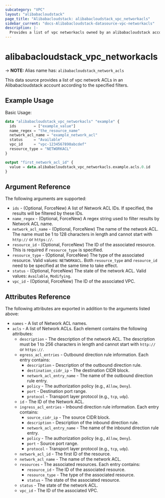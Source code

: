 ```yaml
---
subcategory: "VPC"
layout: "alibabacloudstack"
page_title: "Alibabacloudstack: alibabacloudstack_vpc_networkacls"
sidebar_current: "docs-Alibabacloudstack-datasource-vpc-networkacls"
description: |- 
  Provides a list of vpc networkacls owned by an alibabacloudstack account.
---
```


# alibabacloudstack_vpc_networkacls
-> **NOTE:** Alias name has: `alibabacloudstack_network_acls`

This data source provides a list of vpc network ACLs in an Alibabacloudstack account according to the specified filters.

## Example Usage

Basic Usage:

```terraform
data "alibabacloudstack_vpc_networkacls" "example" {
  ids        = ["example_value"]
  name_regex = "the_resource_name"
  network_acl_name = "example_network_acl"
  status     = "Available"
  vpc_id     = "vpc-1234567890abcdef"
  resource_type = "NETWORKACL"
}

output "first_network_acl_id" {
  value = data.alibabacloudstack_vpc_networkacls.example.acls.0.id
}
```

## Argument Reference

The following arguments are supported:

* `ids` - (Optional, ForceNew) A list of Network ACL IDs. If specified, the results will be filtered by these IDs.
* `name_regex` - (Optional, ForceNew) A regex string used to filter results by Network ACL name.
* `network_acl_name` - (Optional, ForceNew) The name of the network ACL. The name must be 1 to 128 characters in length and cannot start with `http://` or `https://`.
* `resource_id` - (Optional, ForceNew) The ID of the associated resource. This is required if `resource_type` is specified.
* `resource_type` - (Optional, ForceNew) The type of the associated resource. Valid values: `NETWORKACL`. Both `resource_type` and `resource_id` need to be specified at the same time to take effect.
* `status` - (Optional, ForceNew) The state of the network ACL. Valid values: `Available`, `Modifying`.
* `vpc_id` - (Optional, ForceNew) The ID of the associated VPC.

## Attributes Reference

The following attributes are exported in addition to the arguments listed above:

* `names` - A list of Network ACL names.
* `acls` - A list of Network ACLs. Each element contains the following attributes:
  * `description` - The description of the network ACL. The description must be 1 to 256 characters in length and cannot start with `http://` or `https://`.
  * `egress_acl_entries` - Outbound direction rule information. Each entry contains:
    * `description` - Description of the outbound direction rule.
    * `destination_cidr_ip` - The destination CIDR block.
    * `network_acl_entry_name` - The name of the outbound direction rule entry.
    * `policy` - The authorization policy (e.g., `Allow`, `Deny`).
    * `port` - Destination port range.
    * `protocol` - Transport layer protocol (e.g., `tcp`, `udp`).
  * `id` - The ID of the Network ACL.
  * `ingress_acl_entries` - Inbound direction rule information. Each entry contains:
    * `source_cidr_ip` - The source CIDR block.
    * `description` - Description of the inbound direction rule.
    * `network_acl_entry_name` - The name of the inbound direction rule entry.
    * `policy` - The authorization policy (e.g., `Allow`, `Deny`).
    * `port` - Source port range.
    * `protocol` - Transport layer protocol (e.g., `tcp`, `udp`).
  * `network_acl_id` - The first ID of the resource.
  * `network_acl_name` - The name of the network ACL.
  * `resources` - The associated resources. Each entry contains:
    * `resource_id` - The ID of the associated resource.
    * `resource_type` - The type of the associated resource.
    * `status` - The state of the associated resource.
  * `status` - The state of the network ACL.
  * `vpc_id` - The ID of the associated VPC.